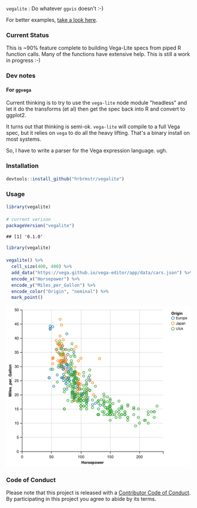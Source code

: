 `vegalite` : Do whatever `ggvis` doesn't :-)

For better examples, [take a look here](http://rud.is/projects/vegalite01.html).

### Current Status

This is ~90% feature complete to building Vega-Lite specs from piped R function calls. Many of the functions have extensive help. This is still a work in progress :-)

### Dev notes

#### For `ggvega`

Current thinking is to try to use the `vega-lite` node module "headless" and let it do the transforms (et al) then get the spec back into R and convert to ggplot2.

It turns out that thinking is semi-ok. `vega-lite` will compile to a full Vega spec, but it relies on `vega` to do all the heavy lifting. That's a binary install on most systems.

So, I have to write a parser for the Vega expression language. ugh.

### Installation


```r
devtools::install_github("hrbrmstr/vegalite")
```



### Usage


```r
library(vegalite)

# current verison
packageVersion("vegalite")
```

```
## [1] '0.1.0'
```


```r
library(vegalite)

vegalite() %>% 
  cell_size(400, 400) %>% 
  add_data("https://vega.github.io/vega-editor/app/data/cars.json") %>% 
  encode_x("Horsepower") %>% 
  encode_y("Miles_per_Gallon") %>% 
  encode_color("Origin", "nominal") %>% 
  mark_point()
```

![](vega.png)

### Code of Conduct

Please note that this project is released with a [Contributor Code of Conduct](CONDUCT.md). By participating in this project you agree to abide by its terms.

